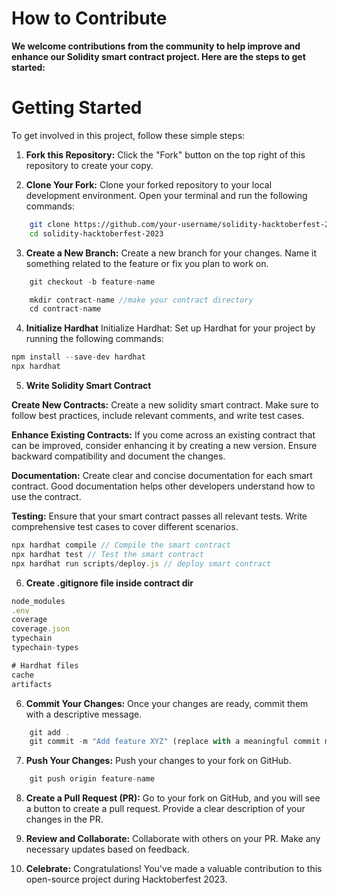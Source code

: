 # How to Contribute

**We welcome contributions from the community to help improve and enhance our Solidity smart contract project. Here are the steps to get started:**

# Getting Started
To get involved in this project, follow these simple steps: 

1) **Fork this Repository:** Click the "Fork" button on the top right of this repository to create your copy.

2) **Clone Your Fork:** Clone your forked repository to your local development environment. Open your terminal and run the following commands:

```bash
    git clone https://github.com/your-username/solidity-hacktoberfest-2023.git
    cd solidity-hacktoberfest-2023 
```

3) **Create a New Branch:** Create a new branch for your changes. Name it something related to the feature or fix you plan to work on.

```javascript
    git checkout -b feature-name

    mkdir contract-name //make your contract directory
    cd contract-name

```

4) **Initialize Hardhat**
Initialize Hardhat: Set up Hardhat for your project by running the following commands:

```javascript
npm install --save-dev hardhat 
npx hardhat

```

5) **Write Solidity Smart Contract** 
 
**Create New Contracts:** Create a new solidity smart contract. Make sure to follow best practices, include relevant comments, and write test cases.
 
**Enhance Existing Contracts:** If you come across an existing contract that can be improved, consider enhancing it by creating a new version. Ensure backward compatibility and document the changes.

**Documentation:** Create clear and concise documentation for each smart contract. Good documentation helps other developers understand how to use the contract.

**Testing:** Ensure that your smart contract passes all relevant tests. Write comprehensive test cases to cover different scenarios.

```javascript
npx hardhat compile // Compile the smart contract
npx hardhat test // Test the smart contract
npx hardhat run scripts/deploy.js // deploy smart contract
```
6) **Create .gitignore file inside contract dir**
```javascript
node_modules
.env
coverage
coverage.json
typechain
typechain-types

# Hardhat files
cache
artifacts 

```

6) **Commit Your Changes:** Once your changes are ready, commit them with a descriptive message.
```javascript
    git add .
    git commit -m "Add feature XYZ" (replace with a meaningful commit message)

```
 
7) **Push Your Changes:** Push your changes to your fork on GitHub.
```javascript
    git push origin feature-name 

```

8) **Create a Pull Request (PR):** Go to your fork on GitHub, and you will see a button to create a pull request. Provide a clear description of your changes in the PR.

9) **Review and Collaborate:** Collaborate with others on your PR. Make any necessary updates based on feedback.

10) **Celebrate:** Congratulations! You've made a valuable contribution to this open-source project during Hacktoberfest 2023. 
